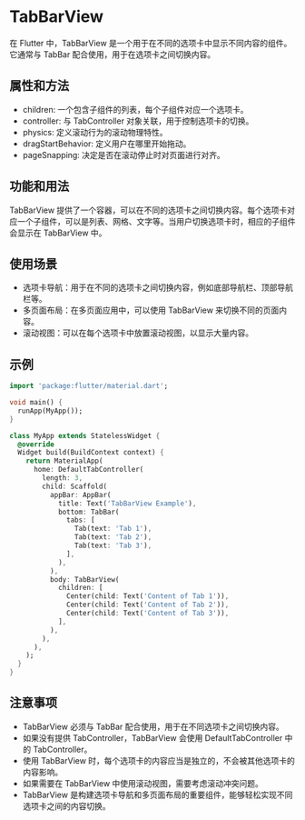 # TabBarView

在 Flutter 中，TabBarView 是一个用于在不同的选项卡中显示不同内容的组件。它通常与 TabBar 配合使用，用于在选项卡之间切换内容。

## 属性和方法

- children: 一个包含子组件的列表，每个子组件对应一个选项卡。
- controller: 与 TabController 对象关联，用于控制选项卡的切换。
- physics: 定义滚动行为的滚动物理特性。
- dragStartBehavior: 定义用户在哪里开始拖动。
- pageSnapping: 决定是否在滚动停止时对页面进行对齐。

## 功能和用法

TabBarView 提供了一个容器，可以在不同的选项卡之间切换内容。每个选项卡对应一个子组件，可以是列表、网格、文字等。当用户切换选项卡时，相应的子组件会显示在 TabBarView 中。

## 使用场景

- 选项卡导航：用于在不同的选项卡之间切换内容，例如底部导航栏、顶部导航栏等。
- 多页面布局：在多页面应用中，可以使用 TabBarView 来切换不同的页面内容。
- 滚动视图：可以在每个选项卡中放置滚动视图，以显示大量内容。

## 示例

```dart
import 'package:flutter/material.dart';

void main() {
  runApp(MyApp());
}

class MyApp extends StatelessWidget {
  @override
  Widget build(BuildContext context) {
    return MaterialApp(
      home: DefaultTabController(
        length: 3,
        child: Scaffold(
          appBar: AppBar(
            title: Text('TabBarView Example'),
            bottom: TabBar(
              tabs: [
                Tab(text: 'Tab 1'),
                Tab(text: 'Tab 2'),
                Tab(text: 'Tab 3'),
              ],
            ),
          ),
          body: TabBarView(
            children: [
              Center(child: Text('Content of Tab 1')),
              Center(child: Text('Content of Tab 2')),
              Center(child: Text('Content of Tab 3')),
            ],
          ),
        ),
      ),
    );
  }
}
```

## 注意事项

- TabBarView 必须与 TabBar 配合使用，用于在不同选项卡之间切换内容。
- 如果没有提供 TabController，TabBarView 会使用 DefaultTabController 中的 TabController。
- 使用 TabBarView 时，每个选项卡的内容应当是独立的，不会被其他选项卡的内容影响。
- 如果需要在 TabBarView 中使用滚动视图，需要考虑滚动冲突问题。
- TabBarView 是构建选项卡导航和多页面布局的重要组件，能够轻松实现不同选项卡之间的内容切换。
